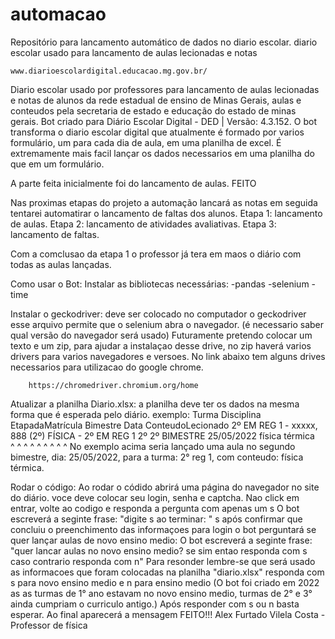 # automacao
Repositório para lancamento automático de dados no diario escolar. diario escolar usado para lancamento de aulas lecionadas e notas

    www.diarioescolardigital.educacao.mg.gov.br/

Diario escolar usado por professores para lancamento de aulas lecionadas e notas de alunos da rede estadual de ensino de Minas Gerais, aulas e conteudos pela secretaria de estado e educação do estado de minas gerais.
Bot criado para Diário Escolar Digital - DED | Versão: 4.3.152.
O bot transforma o diario escolar digital que atualmente é formado por varios formulário, um para cada dia de aula, em uma planilha de excel.
É extremamente mais facil lançar os dados necessarios em uma planilha do que em um formulário.

A parte feita inicialmente foi do lancamento de aulas. FEITO

Nas proximas etapas do projeto a automação lancará as notas em seguida tentarei automatirar o lancamento de faltas dos alunos.
  Etapa 1: lancamento de aulas.
  Etapa 2: lancamento de atividades avaliativas.
  Etapa 3: lancamento de faltas.

Com a comclusao da etapa 1 o professor já tera em maos o diário com todas as aulas lançadas.

Como usar o Bot:
  Instalar as bibliotecas necessárias:
    -pandas
    -selenium
    -time
    
  Instalar o geckodriver:
    deve ser colocado no computador o geckodriver esse arquivo permite que o selenium abra o navegador. (é necessario saber qual versão do navegador será usado)
        Futuramente pretendo colocar um texto e um zip, para ajudar a instalaçao desse drive, no zip haverá varios drivers para varios navegadores e versoes.
        No link abaixo tem alguns drives necessarios para utilizacao do google chrome.
        
        https://chromedriver.chromium.org/home
        
  Atualizar a planilha Diario.xlsx:
    a planilha deve ter os dados na mesma forma que é esperada pelo diário.
      exemplo:
        Turma	                         Disciplina	                     EtapadaMatrícula	  Bimestre          Data	                  ConteudoLecionado	
        2º EM REG 1 - xxxxx, 888	     (2º) FÍSICA - 2º EM REG 1	     2º	                2º BIMESTRE	      25/05/2022	            física térmica 	
        ^         ^                     ^            ^         ^       ^                  ^                  ^                      ^
               No exemplo acima seria lançado uma aula no segundo bimestre, dia: 25/05/2022, para a turma: 2° reg 1, com conteudo: física térmica.
     
 
  Rodar o código:
    Ao rodar o códido abrirá uma página do navegador no site do diário.
    voce deve colocar seu login, senha e captcha.
    Nao click em entrar, volte ao codigo e responda a pergunta com apenas um s
      O bot escreverá a seginte frase: 
                                        "digite  s  ao terminar: " s
    após confirmar que concluiu o preenchimento das informaçoes para login o bot perguntará se quer lançar aulas de novo ensino medio:
      O bot escreverá a seginte frase:  
                                         "quer lancar aulas no novo ensino medio? 
                                          se sim entao responda com s 
                                          caso contrario responda com n"
      Para resonder lembre-se que será usado as informacoes que foram colocadas na planilha "diario.xlsx"
      responda com s para novo ensino medio e n para ensino medio 
        (O bot foi criado em 2022 as as turmas de 1° ano estavam no novo ensino medio, turmas de 2° e 3° ainda cumpriam o curriculo antigo.)
      Após responder com s ou n basta esperar. 
      Ao final aparecerá a mensagem FEITO!!!
                                                                                               Alex Furtado Vilela Costa - Professor de física  
    
    
    
